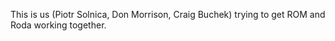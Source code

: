 This is us (Piotr Solnica, Don Morrison, Craig Buchek) trying to get ROM and Roda working together.

